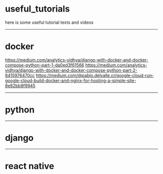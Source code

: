 # useful_tutorials
here is some useful tutorial texts and videos
________________________
# docker

https://medium.com/analytics-vidhya/django-with-docker-and-docker-compose-python-part-1-da0ed3f61566
https://medium.com/analytics-vidhya/django-with-docker-and-docker-compose-python-part-2-8415976470cc
https://medium.com/@pablo.delvalle.cr/google-cloud-run-google-cloud-build-docker-and-nginx-for-hosting-a-simple-site-8e82bb8f9945

_______________________
# python

_______________________
# django



________________________
# react native
